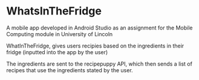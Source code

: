 # WhatsInTheFridge

A mobile app developed in Android Studio as an assignment for the Mobile Computing module in University of Lincoln

WhatInTheFridge, gives users recipies based on the ingredients in their fridge (inputted into the app by the user)

The ingredients are sent to the recipepuppy API, which then sends a list of recipes that use the ingredients stated by the user.
